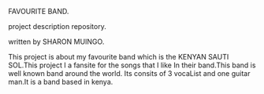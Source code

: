     
FAVOURITE BAND.

project description repository.

written by SHARON MUINGO.

This project is about my favourite band which is the KENYAN SAUTI SOL.This project I a fansite for the songs that I like In their band.This band is well known band around the world. Its consits of 3 vocaList and one guitar man.It is a band based in kenya.


